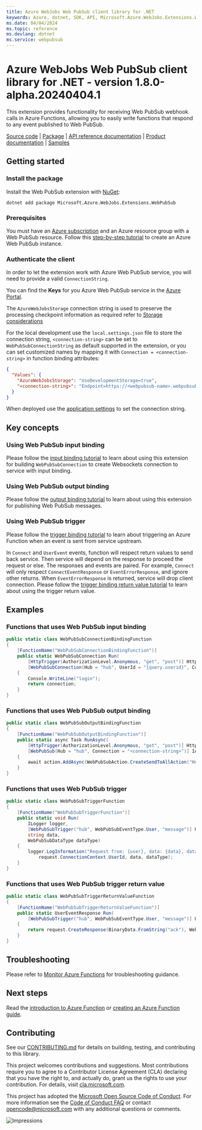 ```yaml
---
title: Azure WebJobs Web PubSub client library for .NET
keywords: Azure, dotnet, SDK, API, Microsoft.Azure.WebJobs.Extensions.WebPubSub, webpubsub
ms.date: 04/04/2024
ms.topic: reference
ms.devlang: dotnet
ms.service: webpubsub
---
```

# Azure WebJobs Web PubSub client library for .NET - version 1.8.0-alpha.20240404.1 


This extension provides functionality for receiving Web PubSub webhook calls in Azure Functions, allowing you to easily write functions that respond to any event published to Web PubSub.

[Source code](https://github.com/Azure/azure-sdk-for-net/blob/main/sdk/webpubsub/Microsoft.Azure.WebJobs.Extensions.WebPubSub/src) |
[Package](https://www.nuget.org/packages/Microsoft.Azure.WebJobs.Extensions.WebPubSub) |
[API reference documentation](/dotnet/api/microsoft.azure.webjobs.extensions.webpubsub) |
[Product documentation](https://aka.ms/awps/doc) |
[Samples](https://github.com/Azure/azure-sdk-for-net/tree/main/sdk/webpubsub/Microsoft.Azure.WebJobs.Extensions.WebPubSub/samples)

## Getting started

### Install the package

Install the Web PubSub extension with [NuGet][nuget]:

```dotnetcli
dotnet add package Microsoft.Azure.WebJobs.Extensions.WebPubSub
```

### Prerequisites

You must have an [Azure subscription](https://azure.microsoft.com/free/dotnet/) and an Azure resource group with a Web PubSub resource. Follow this [step-by-step tutorial](/azure/azure-web-pubsub/howto-develop-create-instance) to create an Azure Web PubSub instance.

### Authenticate the client

In order to let the extension work with Azure Web PubSub service, you will need to provide a valid `ConnectionString`. 

You can find the **Keys** for you Azure Web PubSub service in the [Azure Portal](https://portal.azure.com/).

The `AzureWebJobsStorage` connection string is used to preserve the processing checkpoint information as required refer to [Storage considerations](/azure/azure-functions/storage-considerations#storage-account-requirements)

For the local development use the `local.settings.json` file to store the connection string, `<connection-string>` can be set to `WebPubSubConnectionString` as default supported in the extension, or you can set customized names by mapping it with `Connection = <connection-string>` in function binding attributes:

```json
{
  "Values": {
    "AzureWebJobsStorage": "UseDevelopmentStorage=true",
    "<connection-string>": "Endpoint=https://<webpubsub-name>.webpubsub.azure.com;AccessKey=<access-key>;Version=1.0;"
  }
}
```
When deployed use the [application settings](/azure/azure-functions/functions-how-to-use-azure-function-app-settings) to set the connection string.

## Key concepts

### Using Web PubSub input binding

Please follow the [input binding tutorial](#functions-that-uses-web-pubsub-input-binding) to learn about using this extension for building `WebPubSubConnection` to create Websockets connection to service with input binding.

### Using Web PubSub output binding

Please follow the [output binding tutorial](#functions-that-uses-web-pubsub-output-binding) to learn about using this extension for publishing Web PubSub messages.

### Using Web PubSub trigger

Please follow the [trigger binding tutorial](#functions-that-uses-web-pubsub-trigger) to learn about triggering an Azure Function when an event is sent from service upstream.

In `Connect` and `UserEvent` events, function will respect return values to send back service. Then service will depend on the response to proceed the request or else. The responses and events are paired. For example, `Connect` will only respect `ConnectEventResponse` or `EventErrorResponse`, and ignore other returns. When `EventErrorResponse` is returned, service will drop client connection. Please follow the [trigger binding return value tutorial](#functions-that-uses-web-pubsub-trigger-return-value) to learn about using the trigger return value.

## Examples

### Functions that uses Web PubSub input binding

```C# Snippet:WebPubSubConnectionBindingFunction
public static class WebPubSubConnectionBindingFunction
{
    [FunctionName("WebPubSubConnectionBindingFunction")]
    public static WebPubSubConnection Run(
        [HttpTrigger(AuthorizationLevel.Anonymous, "get", "post")] HttpRequest req,
        [WebPubSubConnection(Hub = "hub", UserId = "{query.userid}", Connection = "<connection-string>")] WebPubSubConnection connection)
    {
        Console.WriteLine("login");
        return connection;
    }
}
```

### Functions that uses Web PubSub output binding

```C# Snippet:WebPubSubOutputBindingFunction
public static class WebPubSubOutputBindingFunction
{
    [FunctionName("WebPubSubOutputBindingFunction")]
    public static async Task RunAsync(
        [HttpTrigger(AuthorizationLevel.Anonymous, "get", "post")] HttpRequest req,
        [WebPubSub(Hub = "hub", Connection = "<connection-string>")] IAsyncCollector<WebPubSubAction> action)
    {
        await action.AddAsync(WebPubSubAction.CreateSendToAllAction("Hello Web PubSub!", WebPubSubDataType.Text));
    }
}
```

### Functions that uses Web PubSub trigger

```C# Snippet:WebPubSubTriggerFunction
public static class WebPubSubTriggerFunction
{
    [FunctionName("WebPubSubTriggerFunction")]
    public static void Run(
        ILogger logger,
        [WebPubSubTrigger("hub", WebPubSubEventType.User, "message")] UserEventRequest request,
        string data,
        WebPubSubDataType dataType)
    {
        logger.LogInformation("Request from: {user}, data: {data}, dataType: {dataType}",
            request.ConnectionContext.UserId, data, dataType);
    }
}
```

### Functions that uses Web PubSub trigger return value

```C# Snippet:WebPubSubTriggerReturnValueFunction
public static class WebPubSubTriggerReturnValueFunction
{
    [FunctionName("WebPubSubTriggerReturnValueFunction")]
    public static UserEventResponse Run(
        [WebPubSubTrigger("hub", WebPubSubEventType.User, "message")] UserEventRequest request)
    {
        return request.CreateResponse(BinaryData.FromString("ack"), WebPubSubDataType.Text);
    }
}
```

## Troubleshooting

Please refer to [Monitor Azure Functions](/azure/azure-functions/functions-monitoring) for troubleshooting guidance.

## Next steps

Read the [introduction to Azure Function](/azure/azure-functions/functions-overview) or [creating an Azure Function guide](/azure/azure-functions/functions-create-first-azure-function).

## Contributing

See our [CONTRIBUTING.md][contrib] for details on building,
testing, and contributing to this library.

This project welcomes contributions and suggestions.  Most contributions require
you to agree to a Contributor License Agreement (CLA) declaring that you have
the right to, and actually do, grant us the rights to use your contribution. For
details, visit [cla.microsoft.com][cla].

This project has adopted the [Microsoft Open Source Code of Conduct][coc].
For more information see the [Code of Conduct FAQ][coc_faq]
or contact [opencode@microsoft.com][coc_contact] with any
additional questions or comments.

![Impressions](https://azure-sdk-impressions.azurewebsites.net/api/impressions/azure-sdk-for-net%2Fsdk%2Fsearch%2FMicrosoft.Azure.WebJobs.Extensions.WebPubSub%2FREADME.png)

<!-- LINKS -->
[source]: https://github.com/Azure/azure-sdk-for-net/tree/main/sdk/search/Microsoft.Azure.WebJobs.Extensions.WebPubSub/src
[package]: https://www.nuget.org/packages/Microsoft.Azure.WebJobs.Extensions.WebPubSub/
[docs]: /dotnet/api/Microsoft.Azure.WebJobs.Extensions.WebPubSub
[nuget]: https://www.nuget.org/

[contrib]: https://github.com/Azure/azure-sdk-for-net/tree/main/CONTRIBUTING.md
[cla]: https://cla.microsoft.com
[coc]: https://opensource.microsoft.com/codeofconduct/
[coc_faq]: https://opensource.microsoft.com/codeofconduct/faq/
[coc_contact]: mailto:opencode@microsoft.com

